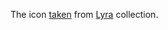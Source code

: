The icon [taken](https://iconalone.com/icon/lyra/businessfinance/Pie%20chart_1441173462) from [Lyra](https://iconalone.com/collections/lyra) collection.
